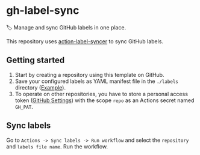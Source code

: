 # gh-label-sync

🏷 Manage and sync GitHub labels in one place.

This repository uses [action-label-syncer](https://github.com/micnncim/action-label-syncer) to sync GitHub labels.

## Getting started

1. Start by creating a repository using this template on GitHub.
2. Save your configured labels as YAML manifest file in the `./labels` directory ([Example](https://github.com/robingenz/.gh-label-sync/blob/main/labels/default.yml)).
3. To operate on other repositories, you have to store a personal access token ([GitHub Settings](https://github.com/settings/tokens)) with the scope `repo` as an  Actions secret named `GH_PAT`.

## Sync labels

Go to `Actions -> Sync labels -> Run workflow` and select the `repository` and `labels file name`.
Run the workflow.
